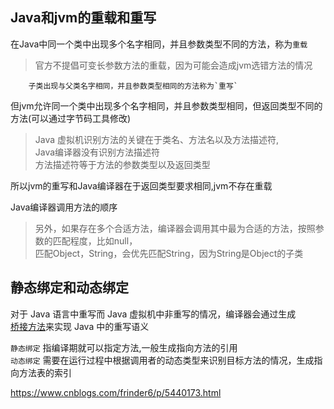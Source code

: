 ## Java和jvm的重载和重写

在Java中同一个类中出现多个名字相同，并且参数类型不同的方法，称为`重载`  
>官方不提倡可变长参数方法的重载，因为可能会造成jvm选错方法的情况   

        子类出现与父类名字相同，并且参数类型相同的方法称为`重写`  
      
但jvm允许同一个类中出现多个名字相同，并且参数类型相同，但返回类型不同的方法(可以通过字节码工具修改)
>Java 虚拟机识别方法的关键在于类名、方法名以及方法描述符,  
Java编译器没有识别方法描述符  
方法描述符等于方法的参数类型以及返回类型  

所以jvm的重写和Java编译器在于返回类型要求相同,jvm不存在重载

Java编译器调用方法的顺序  


>另外，如果存在多个合适方法，编译器会调用其中最为合适的方法，按照参数的匹配程度，比如null，  
匹配Object，String，会优先匹配String，因为String是Object的子类  

##  静态绑定和动态绑定

对于 Java 语言中重写而 Java 虚拟机中非重写的情况，编译器会通过生成  
[桥接方法](https://www.cnblogs.com/strinkbug/p/5019453.html)来实现 Java 中的重写语义  

`静态绑定`  指编译期就可以指定方法,一般生成指向方法的引用    
`动态绑定`  需要在运行过程中根据调用者的动态类型来识别目标方法的情况，生成指向方法表的索引  

https://www.cnblogs.com/frinder6/p/5440173.html

